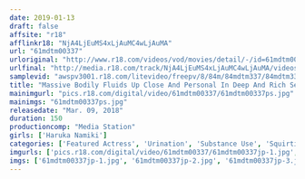 ```yaml
---
date: 2019-01-13
draft: false
affsite: "r18"
afflinkr18: "NjA4LjEuMS4xLjAuMC4wLjAuMA"
url: "61mdtm00337"
urloriginal: "http://www.r18.com/videos/vod/movies/detail/-/id=61mdtm00337"
urlfinal: "http://media.r18.com/track/NjA4LjEuMS4xLjAuMC4wLjAuMA/videos/vod/movies/detail/-/id=61mdtm00337"
samplevid: "awspv3001.r18.com/litevideo/freepv/8/84m/84mdtm337/84mdtm337_dmb_w.mp4"
title: "Massive Bodily Fluids Up Close And Personal In Deep And Rich Sex Haruka Namiki"
mainimgurl: "pics.r18.com/digital/video/61mdtm00337/61mdtm00337ps.jpg"
mainimgs: "61mdtm00337ps.jpg"
releasedate: "Mar. 09, 2018"
duration: 150
productioncomp: "Media Station"
girls: ['Haruka Namiki']
categories: ['Featured Actress', 'Urination', 'Substance Use', 'Squirting', 'Facial', 'Deep Throat', 'Hi-Def']
imgurls: ['pics.r18.com/digital/video/61mdtm00337/61mdtm00337jp-1.jpg', 'pics.r18.com/digital/video/61mdtm00337/61mdtm00337jp-2.jpg', 'pics.r18.com/digital/video/61mdtm00337/61mdtm00337jp-3.jpg', 'pics.r18.com/digital/video/61mdtm00337/61mdtm00337jp-4.jpg', 'pics.r18.com/digital/video/61mdtm00337/61mdtm00337jp-5.jpg', 'pics.r18.com/digital/video/61mdtm00337/61mdtm00337jp-6.jpg', 'pics.r18.com/digital/video/61mdtm00337/61mdtm00337jp-7.jpg', 'pics.r18.com/digital/video/61mdtm00337/61mdtm00337jp-8.jpg', 'pics.r18.com/digital/video/61mdtm00337/61mdtm00337jp-9.jpg', 'pics.r18.com/digital/video/61mdtm00337/61mdtm00337jp-10.jpg', 'pics.r18.com/digital/video/61mdtm00337/61mdtm00337jp-11.jpg', 'pics.r18.com/digital/video/61mdtm00337/61mdtm00337jp-12.jpg', 'pics.r18.com/digital/video/61mdtm00337/61mdtm00337jp-13.jpg', 'pics.r18.com/digital/video/61mdtm00337/61mdtm00337jp-14.jpg', 'pics.r18.com/digital/video/61mdtm00337/61mdtm00337jp-15.jpg', 'pics.r18.com/digital/video/61mdtm00337/61mdtm00337jp-16.jpg', 'pics.r18.com/digital/video/61mdtm00337/61mdtm00337jp-17.jpg', 'pics.r18.com/digital/video/61mdtm00337/61mdtm00337jp-18.jpg', 'pics.r18.com/digital/video/61mdtm00337/61mdtm00337jp-19.jpg', 'pics.r18.com/digital/video/61mdtm00337/61mdtm00337jp-20.jpg']
imgs: ['61mdtm00337jp-1.jpg', '61mdtm00337jp-2.jpg', '61mdtm00337jp-3.jpg', '61mdtm00337jp-4.jpg', '61mdtm00337jp-5.jpg', '61mdtm00337jp-6.jpg', '61mdtm00337jp-7.jpg', '61mdtm00337jp-8.jpg', '61mdtm00337jp-9.jpg', '61mdtm00337jp-10.jpg', '61mdtm00337jp-11.jpg', '61mdtm00337jp-12.jpg', '61mdtm00337jp-13.jpg', '61mdtm00337jp-14.jpg', '61mdtm00337jp-15.jpg', '61mdtm00337jp-16.jpg', '61mdtm00337jp-17.jpg', '61mdtm00337jp-18.jpg', '61mdtm00337jp-19.jpg', '61mdtm00337jp-20.jpg']
---
```

